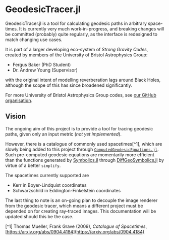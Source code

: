 # GeodesicTracer.jl

GeodesicTracer.jl is a tool for calculating geodesic paths in arbitrary space-times. It is currently very much work-in-progress, and breaking changes will be committed (probably) quite regularly, as the interface is redesigned to match changing use cases.

It is part of a larger developing eco-system of *Strong Gravity Codes*, created by members of the University of Bristol Astrophysics Group:

- Fergus Baker (PhD Student)
- Dr. Andrew Young (Supervisor)

with the original intent of modelling reverberation lags around Black Holes, although the scope of this has since broadened significantly.

For more University of Bristol Astrophysics Group codes, see [our GitHub organisation](https://github.com/astro-group-bristol).

## Vision

The ongoing aim of this project is to provide a tool for tracing geodesic paths, given only an input metric (*not yet implemented*).

However, there is a catalogue of commonly used spacetimes[^1], which are slowly being added to this project through [`ComputedGeodesicEquations.jl`](https://github.com/astro-group-bristol/ComputedGeodesicEquations.jl). Such pre-computed geodesic equations are momentarily more efficient than the functions generated by [Symbolics.jl](https://github.com/JuliaSymbolics/Symbolics.jl) through [DiffGeoSymbolics.jl](https://github.com/astro-group-bristol/DiffGeoSymbolics.jl) by virtue of a better `simplify`.

The spacetimes currently supported are

- Kerr in Boyer-Lindquist coordinates
- Schwarzschild in Eddington-Finkelstein coordinates

The last thing to note is an on-going plan to decouple the image renderer from the geodesic tracer, which means a different project must be depended on for creating ray-traced images. This documentation will be updated should this be the case.

[^1] Thomas Mueller, Frank Grave (2009), *Catalogue of Spacetimes*, [https://arxiv.org/abs/0904.4184](https://arxiv.org/abs/0904.4184)